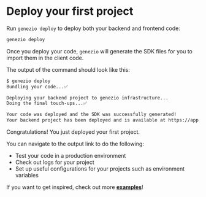 # Deploy your first project

Run `genezio deploy` to deploy both your backend and frontend code:

```bash
genezio deploy
```

Once you deploy your code, `genezio` will generate the SDK files for you to import them in the client code.

The output of the command should look like this:

```bash
$ genezio deploy
Bundling your code...✅

Deploying your backend project to genezio infrastructure...
Doing the final touch-ups...✅

Your code was deployed and the SDK was successfully generated!
Your backend project has been deployed and is available at https://app.genez.io/project/<project_id>
```

Congratulations! You just deployed your first project.

You can navigate to the output link to do the following:

* Test your code in a production environment
* Check out logs for your project
* Set up useful configurations for your projects such as environment variables

If you want to get inspired, check out more [**examples**](https://github.com/genez-io/genezio-examples)!
